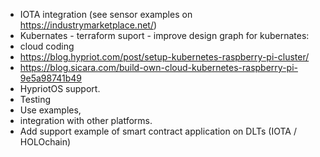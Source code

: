 * IOTA integration (see sensor examples on https://industrymarketplace.net/) 
* Kubernates - terraform suport - improve design graph for kubernates: 
* cloud coding
* https://blog.hypriot.com/post/setup-kubernetes-raspberry-pi-cluster/
* https://blog.sicara.com/build-own-cloud-kubernetes-raspberry-pi-9e5a98741b49
* HypriotOS support. 
* Testing 
* Use examples,
* integration with other platforms.
* Add support example of smart contract application on DLTs (IOTA / HOLOchain) 


